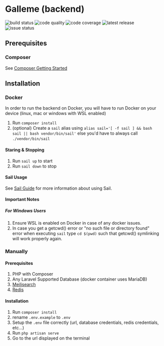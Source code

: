 # Galleme (backend)
![build status](https://img.shields.io/github/workflow/status/Galleme/backend/Backend?style=for-the-badge)
![code quality](https://img.shields.io/codacy/grade/0e771b3823e14cf785482c41769c1270?style=for-the-badge)
![code coverage](https://img.shields.io/codacy/coverage/0e771b3823e14cf785482c41769c1270?color=%23ff5500&style=for-the-badge)
![latest release](https://img.shields.io/github/v/release/Galleme/backend?color=%23ff5500&include_prereleases&style=for-the-badge)
![issue status](https://img.shields.io/github/issues-raw/Galleme/backend?color=%23ff5500&style=for-the-badge)

## Prerequisites
### Composer
See [Composer Getting Started](https://getcomposer.org/doc/00-intro.md)

## Installation
### Docker
In order to run the backend on Docker, you will have to run Docker on your device (linux, mac or windows with WSL enabled)

1. Run `composer install`
2. (optional) Create a `sail` alias using `alias sail='[ -f sail ] && bash sail || bash vendor/bin/sail'` else you'd have to always call `./vendor/bin/sail`

#### Staring & Stopping
1. Run `sail up` to start
2. Run `sail down` to stop

#### Sail Usage
See [Sail Guide](https://laravel.com/docs/8.x/sail) for more information about using Sail.

#### Important Notes
##### For Windows Users
1. Ensure WSL is enabled on Docker in case of any docker issues.
2. In case you get a getcwd() error or "no such file or directory found" error when executing `sail` type `cd $(pwd)` such that getcwd() symlinking will work properly again.


### Manually
#### Prerequisites
1. PHP with Composer
2. Any Laravel Supported Database (docker container uses MariaDB)
3. [Meilisearch](https://laravel.com/docs/8.x/sail#meilisearch)
4. [Redis](https://laravel.com/docs/8.x/redis)

#### Installation
1. Run `composer install`
2. rename `.env.example` to `.env`
3. Setup the `.env` file correctly (url, database credentials, redis credentials, etc...)
4. Run `php artisan serve`
5. Go to the url displayed on the terminal

